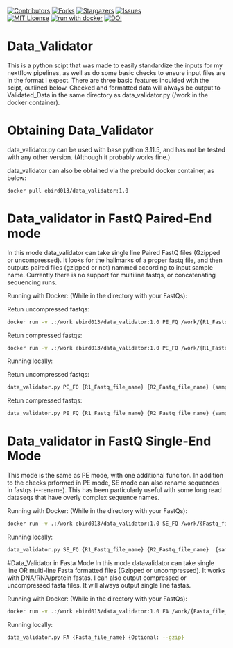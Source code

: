 

<!-- PROJECT SHIELDS -->
[![Contributors][contributors-shield]][contributors-url]
[![Forks][forks-shield]][forks-url]
[![Stargazers][stars-shield]][stars-url]
[![Issues][issues-shield]][issues-url]
<br />
[![MIT License](https://img.shields.io/badge/License-MIT-green.svg?style=flat-square)](LICENSE)
[![run with docker](https://img.shields.io/badge/run%20with-docker-0db7ed?labelColor=000000&logo=docker)](https://www.docker.com/)
[![DOI](https://zenodo.org/badge/833264466.svg)](https://zenodo.org/doi/10.5281/zenodo.12812093)



# Data_Validator
This is a python scipt that was made to easily standardize the inputs for my nextflow pipelines, as well as do some basic checks to ensure input files are in the format I expect. There are three basic features inculded with the scipt, outlined below. Checked and formatted data will always be output to Validated_Data in the same directory as data_validator.py (/work in the docker container).

# Obtaining Data_Validator
data_validator.py can be used with base python 3.11.5, and has not be tested with any other version. (Although it probably works fine.)

data_validator can also be obtained via the prebuild docker container, as below:
```sh
docker pull ebird013/data_validator:1.0
```

# Data_validator in FastQ Paired-End mode
In this mode data_validator can take single line Paired FastQ files (Gzipped or uncompressed). It looks for the hallmarks of a proper fastq file, and then outputs paired files (gzipped or not) nammed according to input sample name. Currently there is no support for multiline fastqs, or concatenating sequencing runs.

Running with Docker: (While in the directory with your FastQs):

Retun uncompressed fastqs:
```sh
docker run -v .:/work ebird013/data_validator:1.0 PE_FQ /work/{R1_Fastq_file_name} /work/{R2_Fastq_file_name}  {sample name}
```
Retun compressed fastqs:
```sh
docker run -v .:/work ebird013/data_validator:1.0 PE_FQ /work/{R1_Fastq_file_name} /work/{R2_Fastq_file_name}  {sample name} --gzip
```

Running locally:

Retun uncompressed fastqs:
```sh
data_validator.py PE_FQ {R1_Fastq_file_name} {R2_Fastq_file_name} {sample name}
```
Retun compressed fastqs:
```sh
data_validator.py PE_FQ {R1_Fastq_file_name} {R2_Fastq_file_name} {sample name} --gzip
```

# Data_validator in FastQ Single-End Mode
This mode is the same as PE mode, with one additional funciton. In addition to the checks prformed in PE mode, SE mode can also rename sequences in fastqs (--rename). This has been particularly useful with some long read dataseqs that have overly complex sequence names.

Running with Docker: (While in the directory with your FastQs):
```sh
docker run -v .:/work ebird013/data_validator:1.0 SE_FQ /work/{Fastq_file_name}  {sample name} {Optional: --gzip, --rename}
```

Running locally:
```sh
data_validator.py SE_FQ {R1_Fastq_file_name} {R2_Fastq_file_name}  {sample name} {Optional: --gzip, --rename}
```

#Data_Validator in Fasta Mode
In this mode datavalidator can take single line OR multi-line Fasta formatted files (Gzipped or uncompressed). It works with DNA/RNA/protein fastas. I can also output compressed or uncompressed fasta files. It will always output single line fastas.

Running with Docker: (While in the directory with your FastQs):
```sh
docker run -v .:/work ebird013/data_validator:1.0 FA /work/{Fasta_file_name} {Optional: --gzip}
```

Running locally:
```sh
data_validator.py FA {Fasta_file_name} {Optional: --gzip}
```


<!-- MARKDOWN LINKS & IMAGES -->
<!-- https://www.markdownguide.org/basic-syntax/#reference-style-links -->
[contributors-shield]: https://img.shields.io/github/contributors/edwardbirdlab/nextflow_input_std.svg?style=for-the-badge
[contributors-url]: https://github.com/edwardbirdlab/nextflow_input_std/graphs/contributors
[forks-shield]: https://img.shields.io/github/forks/edwardbirdlab/nextflow_input_std.svg?style=for-the-badge
[forks-url]: https://github.com/edwardbirdlab/nextflow_input_std/network/members
[stars-shield]: https://img.shields.io/github/stars/edwardbirdlab/nextflow_input_std.svg?style=for-the-badge
[stars-url]: https://github.com/edwardbirdlab/nextflow_input_std/stargazers
[issues-shield]: https://img.shields.io/github/issues/edwardbirdlab/nextflow_input_std.svg?style=for-the-badge
[issues-url]: https://github.com/edwardbirdlab/nextflow_input_std/issues
[license-shield]: https://img.shields.io/github/license/edwardbirdlab/nextflow_input_std.svg?style=for-the-badge
[license-url]: https://github.com/edwardbirdlab/nextflow_input_std/blob/master/LICENSE
